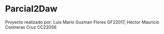 # Parcial2Daw
Proyecto realizado por: Luis Mario Guzman Flores GF22017, Hector Mauricio Contreras Cruz CC22056
